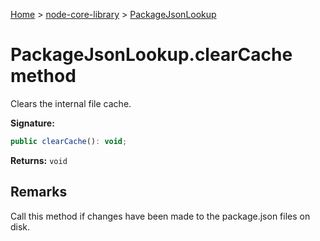 <!-- docId=node-core-library.packagejsonlookup.clearcache -->

[Home](./index.md) &gt; [node-core-library](./node-core-library.md) &gt; [PackageJsonLookup](./node-core-library.packagejsonlookup.md)

# PackageJsonLookup.clearCache method

Clears the internal file cache.

**Signature:**
```javascript
public clearCache(): void;
```
**Returns:** `void`

## Remarks

Call this method if changes have been made to the package.json files on disk.
